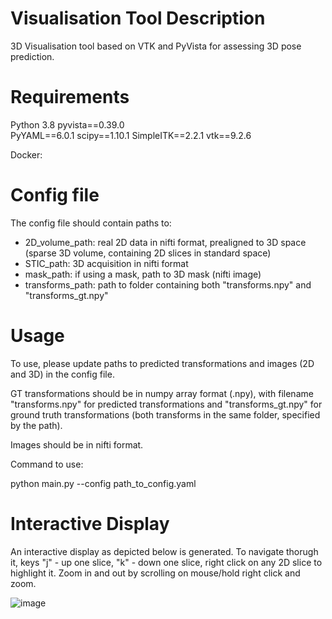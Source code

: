 # Visualisation Tool Description 

3D Visualisation tool based on VTK and PyVista for assessing 3D pose prediction. 

# Requirements

Python 3.8
pyvista==0.39.0                                                                                                       
PyYAML==6.0.1
scipy==1.10.1
SimpleITK==2.2.1
vtk==9.2.6

Docker: 


# Config file

The config file should contain paths to: 
- 2D_volume_path: real 2D data in nifti format, prealigned to 3D space (sparse 3D volume, containing 2D slices in standard space)  
- STIC_path: 3D acquisition in nifti format
- mask_path: if using a mask, path to 3D mask (nifti image) 
- transforms_path: path to folder containing both "transforms.npy" and "transforms_gt.npy"

  
# Usage

To use, please update paths to predicted transformations and images (2D and 3D) in the config file. 

GT transformations should be in numpy array format (.npy), with filename "transforms.npy" for predicted transformations and "transforms_gt.npy" for ground truth transformations (both transforms in the same folder, specified by the path). 

Images should be in nifti format.

Command to use: 

python main.py --config path_to_config.yaml

# Interactive Display

An interactive display as depicted below is generated. To navigate thorugh it, keys "j" - up one slice, "k" - down one slice, right click on any 2D slice to highlight it. Zoom in and out by scrolling on mouse/hold right click and zoom. 


![image](https://github.com/user-attachments/assets/4d7f965d-7798-4ce8-aedd-7e956d2bf48d)

